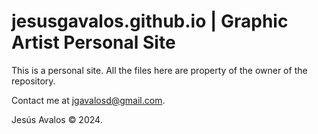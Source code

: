 # jesusgavalos.github.io | Graphic Artist Personal Site

This is a personal site.
All the files here are property of the owner of the repository.

Contact me at jgavalosd@gmail.com.

Jesús Avalos © 2024.
